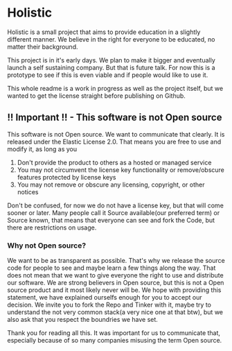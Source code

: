 # Holistic
Holistic is a small project that aims to provide education in a slightly different manner. We believe in the right for
everyone to be educated, no matter their background.

This project is in it's early days. We plan to make it bigger and eventually launch a self sustaining company. But that
is future talk. For now this is a prototype to see if this is even viable and if people would like to use it.

This whole readme is a work in progress as well as the project itself, but we wanted to get the license straight before
publishing on Github.

## !! Important !! - This software is not Open source
This software is not Open source. We want to communicate that clearly. It is released under the Elastic License 2.0.
That means you are free to use and modify it, as long as you
1. Don't provide the product to others as a hosted or managed service
2. You may not circumvent the license key functionality or remove/obscure features protected by license keys
3. You may not remove or obscure any licensing, copyright, or other notices

Don't be confused, for now we do not have a license key, but that will come sooner or later.
Many people call it Source available(our preferred term) or Source known, that means that everyone can see and fork
the Code, but there are restrictions on usage.

### Why not Open source?
We want to be as transparent as possible. That's why we release the source code for people to see and maybe learn a
few things along the way. That does not mean that we want to give everyone the right to use and distribute our software.
We are strong believers in Open source, but this is not a Open source product and it most likely never will be. We hope
with providing this statement, we have explained ourselfs enough for you to accept our decision. We invite you to fork
the Repo and Tinker with it, maybe try to understand the not very common stack(a very nice one at that btw), but we
also ask that you respect the boundries we have set. 

Thank you for reading all this. It was important for us to communicate that, especially because of so many companies
misusing the term Open source.
